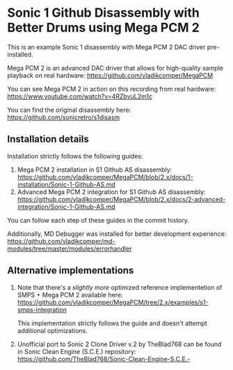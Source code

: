 
# Sonic 1 Github Disassembly with Better Drums using Mega PCM 2

This is an example Sonic 1 disassembly with Mega PCM 2 DAC driver pre-installed.

Mega PCM 2 is an advanced DAC driver that allows for high-quality sample playback on real hardware: https://github.com/vladikcomper/MegaPCM

You can see Mega PCM 2 in action on this recording from real hardware: https://www.youtube.com/watch?v=4RZbvuL2m1c

You can find the original disassembly here: https://github.com/sonicretro/s1disasm

## Installation details

Installation strictly follows the following guides:
1. Mega PCM 2 installation in S1 Github AS disassembly: https://github.com/vladikcomper/MegaPCM/blob/2.x/docs/1-installation/Sonic-1-Github-AS.md
2. Advanced Mega PCM 2 integration for S1 Github AS disassembly: https://github.com/vladikcomper/MegaPCM/blob/2.x/docs/2-advanced-integration/Sonic-1-Github-AS.md

You can follow each step of these guides in the commit history.

Additionally, MD Debugger was installed for better development experience: https://github.com/vladikcomper/md-modules/tree/master/modules/errorhandler

## Alternative implementations

1. Note that there's a _slightly more_ optimized reference implementetion of SMPS + Mega PCM 2 available here: https://github.com/vladikcomper/MegaPCM/tree/2.x/examples/s1-smps-integration

   This implementation strictly follows the guide and doesn't attempt additional optimizations.

2. Unofficial port to Sonic 2 Clone Driver v.2 by TheBlad768 can be found in Sonic Clean Engine (S.C.E.) repository: https://github.com/TheBlad768/Sonic-Clean-Engine-S.C.E.-

